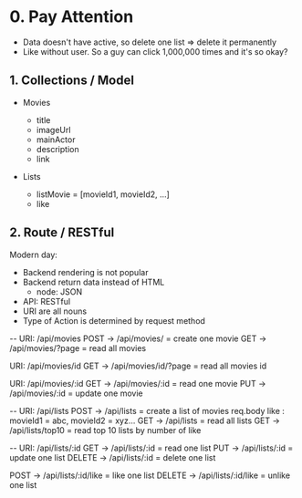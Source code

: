 # 0. Pay Attention

* Data doesn't have active, so delete one list => delete it permanently
* Like without user. So a guy can click 1,000,000 times and it's so okay?

## 1. Collections / Model

* Movies

  * title
  * imageUrl
  * mainActor
  * description
  * link

* Lists
  * listMovie = [movieId1, movieId2, ...]
  * like

## 2. Route / RESTful

Modern day:

* Backend rendering is not popular
* Backend return data instead of HTML
  * node: JSON
* API: RESTful
* URI are all nouns
* Type of Action is determined by request method

--
URI: /api/movies
POST -> /api/movies/ = create one movie
GET -> /api/movies/?page = read all movies

URI: /api/movies/id
GET -> /api/movies/id/?page = read all movies id

URI: /api/movies/:id
GET -> /api/movies/:id = read one movie
PUT -> /api/movies/:id = update one movie

--
URI: /api/lists
POST -> /api/lists = create a list of movies
  req.body like : movieId1 = abc, movieId2 = xyz...
GET -> /api/lists = read all lists
GET -> /api/lists/top10 = read top 10 lists by number of like

--
URI: /api/lists/:id
GET -> /api/lists/:id = read one list
PUT -> /api/lists/:id = update one list
DELETE -> /api/lists/:id = delete one list

POST -> /api/lists/:id/like = like one list
DELETE -> /api/lists/:id/like = unlike one list